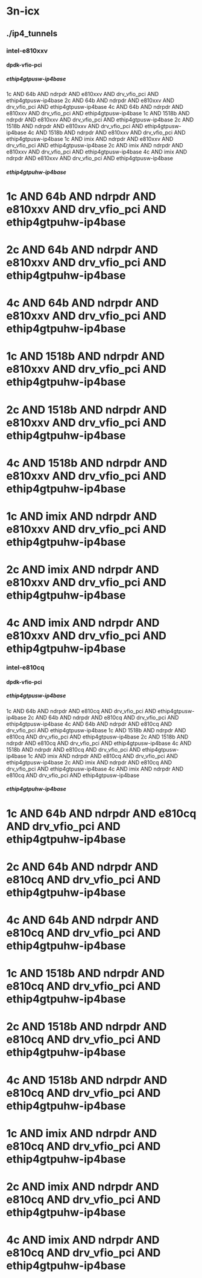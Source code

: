 # 3n-icx
## ./ip4_tunnels
### intel-e810xxv
#### dpdk-vfio-pci
##### ethip4gtpusw-ip4base
1c AND 64b AND ndrpdr AND e810xxv AND drv_vfio_pci AND ethip4gtpusw-ip4base
2c AND 64b AND ndrpdr AND e810xxv AND drv_vfio_pci AND ethip4gtpusw-ip4base
4c AND 64b AND ndrpdr AND e810xxv AND drv_vfio_pci AND ethip4gtpusw-ip4base
1c AND 1518b AND ndrpdr AND e810xxv AND drv_vfio_pci AND ethip4gtpusw-ip4base
2c AND 1518b AND ndrpdr AND e810xxv AND drv_vfio_pci AND ethip4gtpusw-ip4base
4c AND 1518b AND ndrpdr AND e810xxv AND drv_vfio_pci AND ethip4gtpusw-ip4base
1c AND imix AND ndrpdr AND e810xxv AND drv_vfio_pci AND ethip4gtpusw-ip4base
2c AND imix AND ndrpdr AND e810xxv AND drv_vfio_pci AND ethip4gtpusw-ip4base
4c AND imix AND ndrpdr AND e810xxv AND drv_vfio_pci AND ethip4gtpusw-ip4base
##### ethip4gtpuhw-ip4base
# 1c AND 64b AND ndrpdr AND e810xxv AND drv_vfio_pci AND ethip4gtpuhw-ip4base
# 2c AND 64b AND ndrpdr AND e810xxv AND drv_vfio_pci AND ethip4gtpuhw-ip4base
# 4c AND 64b AND ndrpdr AND e810xxv AND drv_vfio_pci AND ethip4gtpuhw-ip4base
# 1c AND 1518b AND ndrpdr AND e810xxv AND drv_vfio_pci AND ethip4gtpuhw-ip4base
# 2c AND 1518b AND ndrpdr AND e810xxv AND drv_vfio_pci AND ethip4gtpuhw-ip4base
# 4c AND 1518b AND ndrpdr AND e810xxv AND drv_vfio_pci AND ethip4gtpuhw-ip4base
# 1c AND imix AND ndrpdr AND e810xxv AND drv_vfio_pci AND ethip4gtpuhw-ip4base
# 2c AND imix AND ndrpdr AND e810xxv AND drv_vfio_pci AND ethip4gtpuhw-ip4base
# 4c AND imix AND ndrpdr AND e810xxv AND drv_vfio_pci AND ethip4gtpuhw-ip4base
### intel-e810cq
#### dpdk-vfio-pci
##### ethip4gtpusw-ip4base
1c AND 64b AND ndrpdr AND e810cq AND drv_vfio_pci AND ethip4gtpusw-ip4base
2c AND 64b AND ndrpdr AND e810cq AND drv_vfio_pci AND ethip4gtpusw-ip4base
4c AND 64b AND ndrpdr AND e810cq AND drv_vfio_pci AND ethip4gtpusw-ip4base
1c AND 1518b AND ndrpdr AND e810cq AND drv_vfio_pci AND ethip4gtpusw-ip4base
2c AND 1518b AND ndrpdr AND e810cq AND drv_vfio_pci AND ethip4gtpusw-ip4base
4c AND 1518b AND ndrpdr AND e810cq AND drv_vfio_pci AND ethip4gtpusw-ip4base
1c AND imix AND ndrpdr AND e810cq AND drv_vfio_pci AND ethip4gtpusw-ip4base
2c AND imix AND ndrpdr AND e810cq AND drv_vfio_pci AND ethip4gtpusw-ip4base
4c AND imix AND ndrpdr AND e810cq AND drv_vfio_pci AND ethip4gtpusw-ip4base
##### ethip4gtpuhw-ip4base
# 1c AND 64b AND ndrpdr AND e810cq AND drv_vfio_pci AND ethip4gtpuhw-ip4base
# 2c AND 64b AND ndrpdr AND e810cq AND drv_vfio_pci AND ethip4gtpuhw-ip4base
# 4c AND 64b AND ndrpdr AND e810cq AND drv_vfio_pci AND ethip4gtpuhw-ip4base
# 1c AND 1518b AND ndrpdr AND e810cq AND drv_vfio_pci AND ethip4gtpuhw-ip4base
# 2c AND 1518b AND ndrpdr AND e810cq AND drv_vfio_pci AND ethip4gtpuhw-ip4base
# 4c AND 1518b AND ndrpdr AND e810cq AND drv_vfio_pci AND ethip4gtpuhw-ip4base
# 1c AND imix AND ndrpdr AND e810cq AND drv_vfio_pci AND ethip4gtpuhw-ip4base
# 2c AND imix AND ndrpdr AND e810cq AND drv_vfio_pci AND ethip4gtpuhw-ip4base
# 4c AND imix AND ndrpdr AND e810cq AND drv_vfio_pci AND ethip4gtpuhw-ip4base